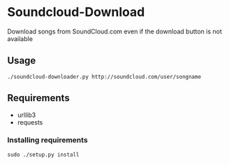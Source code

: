 # Soundcloud-Download

Download songs from SoundCloud.com even if the download button is not available

## Usage

```
./soundcloud-downloader.py http://soundcloud.com/user/songname  
```

## Requirements

- urllib3
- requests

### Installing requirements

```
sudo ./setup.py install
```
